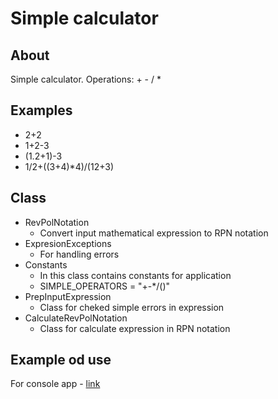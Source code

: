 # Simple calculator

## About
Simple calculator.
Operations: + - / *

## Examples
- 2+2
- 1+2-3
- (1.2+1)-3
- 1/2+((3+4)*4)/(12+3)

## Class
- RevPolNotation
	- Convert input mathematical expression to RPN notation
- ExpresionExceptions
	- For handling errors
- Constants
	- In this class contains constants for application
	- SIMPLE_OPERATORS = "+-*/()"
- PrepInputExpression
	- Class for cheked simple errors in expression
- CalculateRevPolNotation
	- Class for calculate expression in RPN notation

## Example od use
For console app - [link](https://github.com/dipiash/Calculator/blob/master/CalcApp/Program.cs)